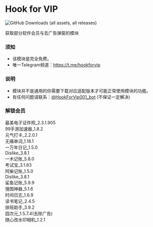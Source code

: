 # Hook for VIP

![GitHub Downloads (all assets, all releases)](https://img.shields.io/github/downloads/Xposed-Modules-Repo/com.wye4.hookforvip/total)


获取部分软件会员与去广告弹窗的模块

### 须知

- 该模块是完全免费。
- 唯一Telegram频道：https://t.me/hookforvip

### 说明

- 模块并不是通用的你需要下载对应适配版本才可能正常使用模块的功能。
- 有任何问题请联系：[@HookForVip001_bot](https://t.me/HookForVip001_bot) (不保证一定解决)

### 解锁会员
最美电子证件照_2.3.1.905</br>
99手游加速器_1.8.2</br>
元气打卡_2.2.0.1</br>
无痛单词_1.18.1</br>
一万年日记_1.5.0</br>
Dislike_3.8.1</br>
一木记账_5.8.0</br>
考试宝_3.1.83</br>
阿柴记账_1.5.0</br>
Dislike_3.8.1</br>
鲨鱼记账_5.9.9</br>
搜图神器_5.1.6</br>
时间日志_1.6.9</br>
读书笔记_2.4.5</br>
排班助手_3.9.2</br>
囧次元_1.5.7.4(去除广告)</br>
随心改水印相机_1.2.1
